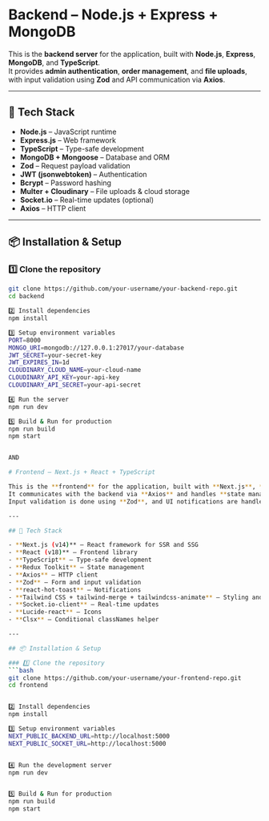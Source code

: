 # Backend – Node.js + Express + MongoDB

This is the **backend server** for the application, built with **Node.js**, **Express**, **MongoDB**, and **TypeScript**.  
It provides **admin authentication**, **order management**, and **file uploads**, with input validation using **Zod** and API communication via **Axios**.

---

## 🚀 Tech Stack

- **Node.js** – JavaScript runtime
- **Express.js** – Web framework
- **TypeScript** – Type-safe development
- **MongoDB + Mongoose** – Database and ORM
- **Zod** – Request payload validation
- **JWT (jsonwebtoken)** – Authentication
- **Bcrypt** – Password hashing
- **Multer + Cloudinary** – File uploads & cloud storage
- **Socket.io** – Real-time updates (optional)
- **Axios** – HTTP client

---

## 📦 Installation & Setup

### 1️⃣ Clone the repository
```bash
git clone https://github.com/your-username/your-backend-repo.git
cd backend

2️⃣ Install dependencies
npm install

3️⃣ Setup environment variables
PORT=8000
MONGO_URI=mongodb://127.0.0.1:27017/your-database
JWT_SECRET=your-secret-key
JWT_EXPIRES_IN=1d
CLOUDINARY_CLOUD_NAME=your-cloud-name
CLOUDINARY_API_KEY=your-api-key
CLOUDINARY_API_SECRET=your-api-secret

4️⃣ Run the server
npm run dev

5️⃣ Build & Run for production
npm run build
npm start


AND 

# Frontend – Next.js + React + TypeScript

This is the **frontend** for the application, built with **Next.js**, **React**, and **TypeScript**.  
It communicates with the backend via **Axios** and handles **state management** using **Redux Toolkit**.  
Input validation is done using **Zod**, and UI notifications are handled with **react-hot-toast**.

---

## 🚀 Tech Stack

- **Next.js (v14)** – React framework for SSR and SSG
- **React (v18)** – Frontend library
- **TypeScript** – Type-safe development
- **Redux Toolkit** – State management
- **Axios** – HTTP client
- **Zod** – Form and input validation
- **react-hot-toast** – Notifications
- **Tailwind CSS + tailwind-merge + tailwindcss-animate** – Styling and animations
- **Socket.io-client** – Real-time updates
- **Lucide-react** – Icons
- **Clsx** – Conditional classNames helper

---

## 📦 Installation & Setup

### 1️⃣ Clone the repository
```bash
git clone https://github.com/your-username/your-frontend-repo.git
cd frontend


2️⃣ Install dependencies
npm install

3️⃣ Setup environment variables
NEXT_PUBLIC_BACKEND_URL=http://localhost:5000
NEXT_PUBLIC_SOCKET_URL=http://localhost:5000


4️⃣ Run the development server
npm run dev


5️⃣ Build & Run for production
npm run build
npm start

